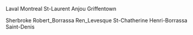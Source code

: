 Laval Montreal St-Laurent Anjou Griffentown



Sherbroke   Robert_Borrassa  Ren_Levesque   St-Chatherine Henri-Borrassa Saint-Denis
